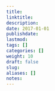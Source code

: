 ```yaml
---
title:
linktitle:
description:
date: 2017-01-01
publishdate:
lastmod:
tags: []
categories: []
weight: 10
draft: false
slug:
aliases: []
notes:
---
```

